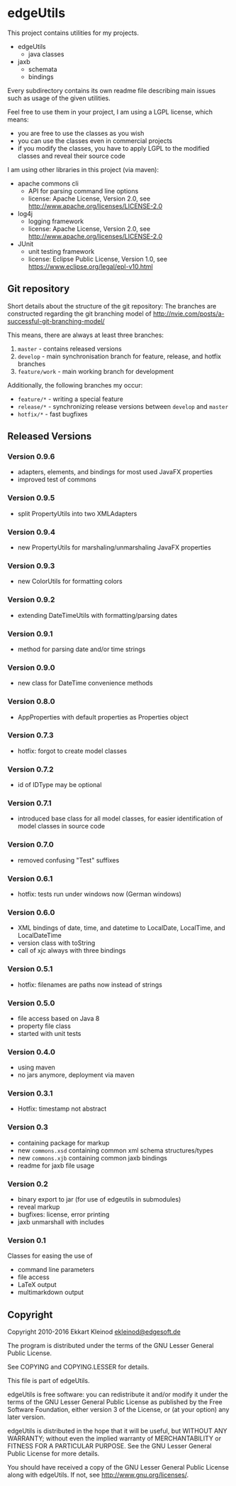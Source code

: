 # edgeUtils

This project contains utilities for my projects.

- edgeUtils
	- java classes
- jaxb
	- schemata
	- bindings

Every subdirectory contains its own readme file describing main issues such as usage of the given utilities.

Feel free to use them in your project, I am using a LGPL license, which means:

- you are free to use the classes as you wish
- you can use the classes even in commercial projects
- if you modify the classes, you have to apply LGPL to the modified classes and reveal their source code

I am using other libraries in this project (via maven):

- apache commons cli
	- API for parsing command line options
	- license: Apache License, Version 2.0, see http://www.apache.org/licenses/LICENSE-2.0
- log4j
	- logging framework
	- license: Apache License, Version 2.0, see http://www.apache.org/licenses/LICENSE-2.0
- JUnit
	- unit testing framework
	- license: Eclipse Public License, Version 1.0, see https://www.eclipse.org/legal/epl-v10.html



## Git repository

Short details about the structure of the git repository:
The branches are constructed regarding the git branching model of http://nvie.com/posts/a-successful-git-branching-model/

This means, there are always at least three branches:

1. `master` - contains released versions
2. `develop` - main synchronisation branch for feature, release, and hotfix branches
3. `feature/work` - main working branch for development

Additionally, the following branches my occur:

- `feature/*` - writing a special feature
- `release/*` - synchronizing release versions between `develop` and `master`
- `hotfix/*` - fast bugfixes

## Released Versions

### Version 0.9.6

- adapters, elements, and bindings for most used JavaFX properties
- improved test of commons

### Version 0.9.5

- split PropertyUtils into two XMLAdapters

### Version 0.9.4

- new PropertyUtils for marshaling/unmarshaling JavaFX properties

### Version 0.9.3

- new ColorUtils for formatting colors

### Version 0.9.2

- extending DateTimeUtils with formatting/parsing dates

### Version 0.9.1

- method for parsing date and/or time strings

### Version 0.9.0

- new class for DateTime convenience methods

### Version 0.8.0

- AppProperties with default properties as Properties object

### Version 0.7.3

- hotfix: forgot to create model classes

### Version 0.7.2

- id of IDType may be optional

### Version 0.7.1

- introduced base class for all model classes, for easier identification of model classes in source code

### Version 0.7.0

- removed confusing "Test" suffixes

### Version 0.6.1

- hotfix: tests run under windows now (German windows)

### Version 0.6.0

- XML bindings of date, time, and datetime to LocalDate, LocalTime, and LocalDateTime
- version class with toString
- call of xjc always with three bindings

### Version 0.5.1

- hotfix: filenames are paths now instead of strings

### Version 0.5.0

- file access based on Java 8
- property file class
- started with unit tests

### Version 0.4.0

- using maven
- no jars anymore, deployment via maven

### Version 0.3.1

- Hotfix: timestamp not abstract

### Version 0.3

- containing package for markup
- new `commons.xsd` containing common xml schema structures/types
- new `commons.xjb` containing common jaxb bindings
- readme for jaxb file usage

### Version 0.2

- binary export to jar (for use of edgeutils in submodules)
- reveal markup
- bugfixes: license, error printing
- jaxb unmarshall with includes

### Version 0.1

Classes for easing the use of

- command line parameters
- file access
- LaTeX output
- multimarkdown output

## Copyright

Copyright 2010-2016 Ekkart Kleinod <ekleinod@edgesoft.de>

The program is distributed under the terms of the GNU Lesser General Public License.

See COPYING and COPYING.LESSER for details.

This file is part of edgeUtils.

edgeUtils is free software: you can redistribute it and/or modify
it under the terms of the GNU Lesser General Public License as published by
the Free Software Foundation, either version 3 of the License, or
(at your option) any later version.

edgeUtils is distributed in the hope that it will be useful,
but WITHOUT ANY WARRANTY; without even the implied warranty of
MERCHANTABILITY or FITNESS FOR A PARTICULAR PURPOSE.  See the
GNU Lesser General Public License for more details.

You should have received a copy of the GNU Lesser General Public License
along with edgeUtils.  If not, see <http://www.gnu.org/licenses/>.

